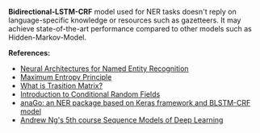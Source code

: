 **Bidirectional-LSTM-CRF** model used for NER tasks doesn't reply on language-specific knowledge or resources such as gazetteers. It may achieve state-of-the-art performance compared to other models such as Hidden-Markov-Model.



**References:**
* [Neural Architectures for Named Entity Recognition](https://arxiv.org/pdf/1603.01360.pdf)
* [Maximum Entropy Principle](https://www.youtube.com/watch?v=ynCkUHPEDOI&t=616s)
* [What is Trasition Matrix?](https://www.youtube.com/watch?v=4zg5bNlHZRg&t=20s)
* [Introduction to Conditional Random Fields](http://blog.echen.me/2012/01/03/introduction-to-conditional-random-fields/)
* [anaGo: an NER package based on Keras framework and BLSTM-CRF model](https://github.com/Hironsan/anago)
* [Andrew Ng's 5th course Sequence Models of Deep Learning](deeplearning.ai)
